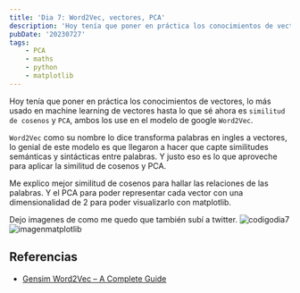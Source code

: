 ```yaml
---
title: 'Dia 7: Word2Vec, vectores, PCA'
description: 'Hoy tenía que poner en práctica los conocimientos de vectores, lo más usado en machine learning de vectores hasta lo que sé ahora es similitud de cosenos y PCA, ambos los use en el modelo de google Word2Vec'
pubDate: '20230727'
tags:
    - PCA
    - maths
    - python
    - matplotlib
---
```


Hoy tenía que poner en práctica los conocimientos de vectores, lo más usado en machine learning de vectores hasta lo que sé ahora es `similitud de cosenos` y `PCA`, ambos los use en el modelo de google `Word2Vec`.

`Word2Vec` como su nombre lo dice transforma palabras en ingles a vectores, lo genial de este modelo es que llegaron a hacer que capte similitudes semánticas y sintácticas entre palabras. Y justo eso es lo que aproveche para aplicar la similitud de cosenos y PCA.

Me explico mejor similitud de cosenos para hallar las relaciones de las palabras. Y el PCA para poder representar cada vector con una dimensionalidad de 2 para poder visualizarlo con matplotlib.

Dejo imagenes de como me quedo que también subí a twitter.
![codigodia7](https://pbs.twimg.com/media/F2F6y1pWoAECscC?format=jpg&name=medium)
![imagenmatplotlib](https://pbs.twimg.com/media/F2F6kH3WIAATPWl?format=jpg&name=medium)

## Referencias

- [Gensim Word2Vec – A Complete Guide](https://www.askpython.com/python-modules/gensim-word2vec)